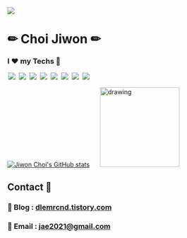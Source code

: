 <!--방문자 수, 깃허브 팔로워 수-->
<img src="https://hits.seeyoufarm.com/api/count/incr/badge.svg?url=https%3A%2F%2Fgithub.com%2Fjiwonchoidd&count_bg=%23929292&title_bg=%23666666&icon=github.svg&icon_color=%23FFF0F0&title=hits&edge_flat=false"/></a>
# ✏ Choi Jiwon ✏
###  I ♥ my Techs 🎈
<img src = "https://img.shields.io/badge/-C-black?style=flat&logo=c%2B%2B" style="height : auto; margin-left : 2px; margin-right : 2px;"/> <img src = "https://img.shields.io/badge/-C++-black?style=flat&logo=c%2B%2B" style="height : auto; margin-left : 2px; margin-right : 2px;"/> <img src = "https://img.shields.io/badge/-C%23%20-black?style=flat&logo=C%20Sharp" style="height : auto; margin-left : 2px; margin-right : 2px;"/> <img src="https://img.shields.io/badge/unity%20-%23313131.svg?&style=flat&logo=unity&logoColor=white" style="height : auto; margin-left : 2px; margin-right : 2px;"/> <img src="https://img.shields.io/badge/unreal%20engine%20-%23313131.svg?&style=flat&logo=unreal%20engine&logoColor=white" style="height : auto; margin-left : 2px; margin-right : 2px;"/> <img src="https://img.shields.io/badge/direct%20x%20-%23313131.svg?&style=flat&logo=Microsoft&logoColor=white" style="height : auto; margin-left : 2px; margin-right : 2px;"/> <img src="https://img.shields.io/badge/blender%20-%25515151.svg?&style=flat&logo=blender&logoColor=white" style="height : auto; margin-left : 2px; margin-right : 2px;"/> <img src="https://img.shields.io/badge/3dsmax%20-%21115151.svg?&style=flat&logo=autodesk&logoColor=white" style="height : auto; margin-left : 2px; margin-right : 2px;"/>


<a href="https://hits.seeyoufarm.com"> [![Jiwon Choi's GitHub stats](https://github-readme-stats.vercel.app/api?username=jiwonchoidd)](https://github.com/jiwonchoidd/github-readme-stats)&nbsp;&nbsp;&nbsp;&nbsp;&nbsp;&nbsp;<img src="https://media.giphy.com/media/JIEBRZDZ6pWN2/giphy.gif" alt="drawing" width="180"/>

## Contact 🎈

###  📂 Blog : <a href="https://dlemrcnd.tistory.com/"> dlemrcnd.tistory.com </a>
###  📂 Email : <a href="jae2021@gmail.com"> jae2021@gmail.com</a>

